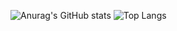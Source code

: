 ![Anurag's GitHub stats](https://github-readme-stats.vercel.app/api?username=Hongyoosung&show_icons=true&theme=midnight-purple)
![Top Langs](https://github-readme-stats.vercel.app/api/top-langs/?username=Hongyoosung&layout=compact&theme=midnight-purple)

